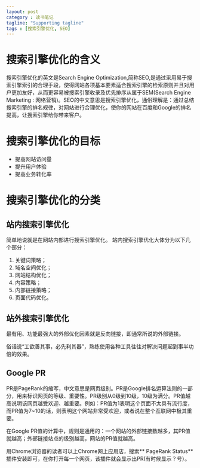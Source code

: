 ```yaml
---
layout: post
category : 读书笔记
tagline: "Supporting tagline"
tags : [搜索引擎优化, SEO]
---
```


# 搜索引擎优化的含义

搜索引擎优化的英文是Search Engine Optimization,简称SEO,是通过采用易于搜索引擎索引的合理手段，使得网站各项基本要素适合搜索引擎的检索原则并且对用户更加友好，从而更容易被搜索引擎收录及优先排序从属于SEM(Search Engine Marketing : 网络营销)。SEO的中文意思是搜索引擎优化，通俗理解是：通过总结搜索引擎的排名规律，对网站进行合理优化，使你的网站在百度和Google的排名提高，让搜索引擎给你带来客户。

# 搜索引擎优化的目标

+ 提高网站访问量
+ 提升用户体验
+ 提高业务转化率

# 搜索引擎优化的分类

## 站内搜索引擎优化

简单地说就是在网站内部进行搜索引擎优化。
站内搜索引擎优化大体分为以下几个部分：

1. 关键词策略；
2. 域名空间优化；
3. 网站结构优化；
4. 内容策略；
5. 内部链接策略；
6. 页面代码优化。

## 站外搜索引擎优化

最有用、功能最强大的外部优化因素就是反向链接，即通常所说的外部链接。

俗话说“工欲善其事，必先利其器”，熟练使用各种工具往往对解决问题起到事半功倍的效果。

## Google PR

PR是PageRank的缩写，中文意思是网页级别。PR是Google排名运算法则的一部分，用来标识网页的等级、重要性。PR级别从0级到10级，10级为满分。PR值越高说明该网页越受欢迎、越重要。例如：PR值为1表明这个页面不太具有流行度，而PR值为7~10的话，则表明这个网站非常受欢迎，或者说在整个互联网中极其重要。

在Google PR值的计算中，规则是通用的：一个网站的外部链接数越多，其PR值就越高；外部链接站点的级别越高，网站的PR值就越高。

用Chrome浏览器的读者可以上Chrome网上应用店，搜索** PageRank Status**插件安装即可，在你打开每一个网页，该插件就会显示出PR(有时候显示？号）。
